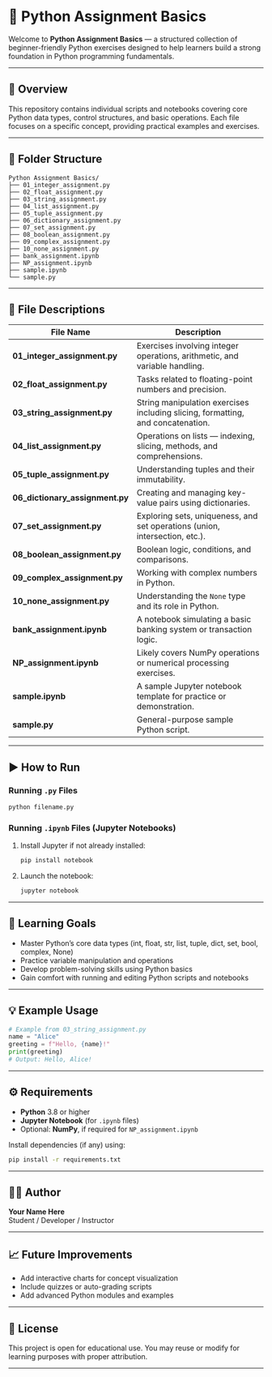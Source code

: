 # 🐍 Python Assignment Basics

Welcome to **Python Assignment Basics** — a structured collection of beginner-friendly Python exercises designed to help learners build a strong foundation in Python programming fundamentals.

---

## 📘 Overview

This repository contains individual scripts and notebooks covering core Python data types, control structures, and basic operations. Each file focuses on a specific concept, providing practical examples and exercises.

---

## 📁 Folder Structure

```
Python Assignment Basics/
├── 01_integer_assignment.py
├── 02_float_assignment.py
├── 03_string_assignment.py
├── 04_list_assignment.py
├── 05_tuple_assignment.py
├── 06_dictionary_assignment.py
├── 07_set_assignment.py
├── 08_boolean_assignment.py
├── 09_complex_assignment.py
├── 10_none_assignment.py
├── bank_assignment.ipynb
├── NP_assignment.ipynb
├── sample.ipynb
└── sample.py
```

---

## 🧩 File Descriptions

| File Name | Description |
|------------|-------------|
| **01_integer_assignment.py** | Exercises involving integer operations, arithmetic, and variable handling. |
| **02_float_assignment.py** | Tasks related to floating-point numbers and precision. |
| **03_string_assignment.py** | String manipulation exercises including slicing, formatting, and concatenation. |
| **04_list_assignment.py** | Operations on lists — indexing, slicing, methods, and comprehensions. |
| **05_tuple_assignment.py** | Understanding tuples and their immutability. |
| **06_dictionary_assignment.py** | Creating and managing key-value pairs using dictionaries. |
| **07_set_assignment.py** | Exploring sets, uniqueness, and set operations (union, intersection, etc.). |
| **08_boolean_assignment.py** | Boolean logic, conditions, and comparisons. |
| **09_complex_assignment.py** | Working with complex numbers in Python. |
| **10_none_assignment.py** | Understanding the `None` type and its role in Python. |
| **bank_assignment.ipynb** | A notebook simulating a basic banking system or transaction logic. |
| **NP_assignment.ipynb** | Likely covers NumPy operations or numerical processing exercises. |
| **sample.ipynb** | A sample Jupyter notebook template for practice or demonstration. |
| **sample.py** | General-purpose sample Python script. |

---

## ▶️ How to Run

### Running `.py` Files
```bash
python filename.py
```

### Running `.ipynb` Files (Jupyter Notebooks)
1. Install Jupyter if not already installed:
   ```bash
   pip install notebook
   ```
2. Launch the notebook:
   ```bash
   jupyter notebook
   ```

---

## 🧠 Learning Goals

- Master Python’s core data types (int, float, str, list, tuple, dict, set, bool, complex, None)
- Practice variable manipulation and operations
- Develop problem-solving skills using Python basics
- Gain comfort with running and editing Python scripts and notebooks

---

## 💡 Example Usage

```python
# Example from 03_string_assignment.py
name = "Alice"
greeting = f"Hello, {name}!"
print(greeting)
# Output: Hello, Alice!
```

---

## ⚙️ Requirements

- **Python** 3.8 or higher  
- **Jupyter Notebook** (for `.ipynb` files)  
- Optional: **NumPy**, if required for `NP_assignment.ipynb`

Install dependencies (if any) using:
```bash
pip install -r requirements.txt
```

---

## 🧑‍💻 Author
**Your Name Here**  
Student / Developer / Instructor

---

## 📈 Future Improvements
- Add interactive charts for concept visualization  
- Include quizzes or auto-grading scripts  
- Add advanced Python modules and examples  

---

## 🧾 License
This project is open for educational use. You may reuse or modify for learning purposes with proper attribution.

---

